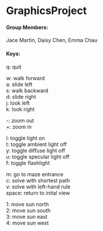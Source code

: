 # GraphicsProject

#### Group Members:
Jace Martin, Daisy Chen, Emma Chau

#### Keys:
q: quit

w: walk forward\
a: slide left\
s: walk backward\
d: slide right\
j: look left\
k: look right

-: zoom out\
+: zoom in

l: toggle light on\
t: toggle ambient light off\
y: toggle diffuse light off\
u: toggle specular light off\
f: toggle flashlight

m: go to maze entrance\
c: solve with shortest path\
v: solve with left-hand rule\
space: return to inital view

1: move sun north\
2: move sun south\
3: move sun east\
4: move sun west

